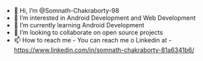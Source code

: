 - 👋 Hi, I’m @Somnath-Chakraborty-98
- 👀 I’m interested in Android Development and Web Development
- 🌱 I’m currently learning Android Development
- 💞️ I’m looking to collaborate on open source projects
- 📫 How to reach me - You can reach me o Linkedin at - https://www.linkedin.com/in/somnath-chakraborty-81a6341b6/

<!---
Somnath-Chakraborty-98/Somnath-Chakraborty-98 is a ✨ special ✨ repository because its `README.md` (this file) appears on your GitHub profile.
You can click the Preview link to take a look at your changes.
--->
